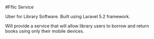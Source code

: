#Fflic Service

Uber for Library Software. 
Built using Laravel 5.2 framework.

Will provide a service that will allow library users to borrow and return books using only their mobile devices.